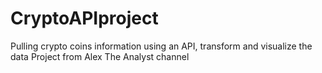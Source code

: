 # CryptoAPIproject
Pulling crypto coins information using an API, transform and visualize the data 
Project from Alex The Analyst channel
